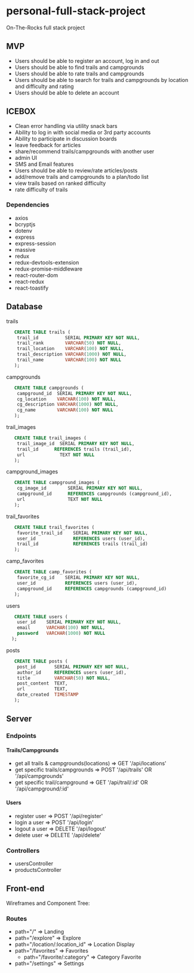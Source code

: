# personal-full-stack-project
On-The-Rocks full stack project


## MVP
- Users should be able to register an account, log in and out
- Users should be able to find trails and campgrounds
- Users should be able to rate trails and campgrounds
- Users should be able to search for trails and campgrounds by location and difficulty and rating
- Users should be able to delete an account

## ICEBOX
- Clean error handling via utility snack bars
- Ability to log in with social media or 3rd party accounts
- Ability to participate in discussion boards
- leave feedback for articles
- share/recommend trails/campgrounds with another user
- admin UI
- SMS and Email features
- Users should be able to review/rate articles/posts
- add/remove trails and campgrounds to a plan/todo list
- view trails based on ranked difficulty
- rate difficulty of trails


### Dependencies
- axios
- bcryptjs
- dotenv
- express
- express-session
- massive
- redux
- redux-devtools-extension
- redux-promise-middleware
- react-router-dom
- react-redux
- react-toastify


## Database

trails
```SQL
   CREATE TABLE trails (
    trail_id          SERIAL PRIMARY KEY NOT NULL,
    trail_rank        VARCHAR(50) NOT NULL,
    trail_location    VARCHAR(100) NOT NULL,
    trail_description VARCHAR(1000) NOT NULL,
    trail_name        VARCHAR(100) NOT NULL
   ); 
```

campgrounds
```SQL
   CREATE TABLE campgrounds (
    campground_id  SERIAL PRIMARY KEY NOT NULL,
    cg_location    VARCHAR(100) NOT NULL,
    cg_description VARCHAR(1000) NOT NULL,
    cg_name        VARCHAR(100) NOT NULL
   ); 
```

trail_images
```SQL
   CREATE TABLE trail_images (
    trail_image_id  SERIAL PRIMARY KEY NOT NULL,
    trail_id      REFERENCES trails (trail_id),
    url             TEXT NOT NULL
   );
```

campground_images
```SQL
   CREATE TABLE campground_images (
    cg_image_id        SERIAL PRIMARY KEY NOT NULL,
    campground_id      REFERENCES campgrounds (campground_id),
    url                TEXT NOT NULL
   );
```

trail_favorites
```SQL
   CREATE TABLE trail_favorites (
    favorite_trail_id    SERIAL PRIMARY KEY NOT NULL,
    user_id              REFERENCES users (user_id),
    trail_id             REFERENCES trails (trail_id)
   );
```

camp_favorites
```SQL
   CREATE TABLE camp_favorites (
    favorite_cg_id    SERIAL PRIMARY KEY NOT NULL,
    user_id           REFERENCES users (user_id),
    campground_id     REFERENCES campgrounds (campground_id)
   );
```



users
```SQL
   CREATE TABLE users (
    user_id    SERIAL PRIMARY KEY NOT NULL,
    email      VARCHAR(100) NOT NULL,
    password   VARCHAR(1000) NOT NULL
  ); 
```

posts
```SQL
   CREATE TABLE posts (
    post_id       SERIAL PRIMARY KEY NOT NULL,
    author_id     REFERENCES users (user_id),
    title         VARCHAR(50) NOT NULL,
    post_content  TEXT,
    url           TEXT,
    date_created  TIMESTAMP
   );
```


## Server

### Endpoints

#### Trails/Campgrounds
- get all trails & campgrounds(locations) => GET '/api/locations'
- get specific trails/campgrounds => POST '/api/trails' OR '/api/campgrounds'
- get specific trail/campground => GET '/api/trail/:id' OR '/api/campground/:id'


#### Users
- register user => POST '/api/register'
- login a user => POST '/api/login'
- logout a user => DELETE '/api/logout'
- delete user => DELETE '/api/delete'


### Controllers
- usersController
- productsController


## Front-end

Wireframes and Component Tree:


### Routes

- path="/" => Landing
- path="/explore" => Explore
- path="/location/:location_id" => Location Display
- path="/favorites" => Favorites
   - path="/favorite/:category" => Category Favorite
- path="/settings" => Settings
